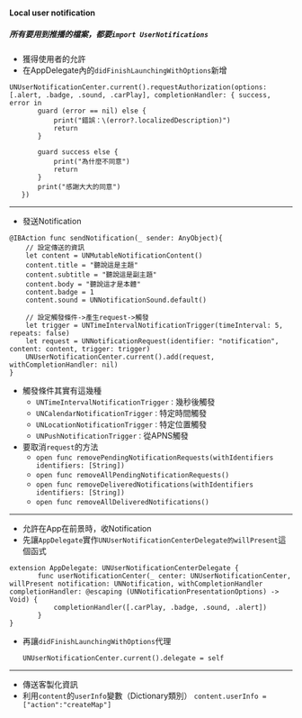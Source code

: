 #### Local user notification
##### 所有要用到推播的檔案，都要`import UserNotifications`
* 獲得使用者的允許
 * 在AppDelegate內的`didFinishLaunchingWithOptions`新增
 ```
 UNUserNotificationCenter.current().requestAuthorization(options: [.alert, .badge, .sound, .carPlay], completionHandler: { success, error in
        guard (error == nil) else {
            print("錯誤：\(error?.localizedDescription)")
            return 
        }
            
        guard success else {
            print("為什麼不同意")
            return
        }
        print("感謝大大的同意")
    })
 ```
--------------
* 發送Notification
    
 ```
 @IBAction func sendNotification(_ sender: AnyObject){
     // 設定傳送的資訊
     let content = UNMutableNotificationContent()
     content.title = "聽說這是主題"
     content.subtitle = "聽說這是副主題"
     content.body = "聽說這才是本體"
     content.badge = 1
     content.sound = UNNotificationSound.default()
     
     // 設定觸發條件->產生request->觸發
     let trigger = UNTimeIntervalNotificationTrigger(timeInterval: 5, repeats: false)
     let request = UNNotificationRequest(identifier: "notification", content: content, trigger: trigger)
     UNUserNotificationCenter.current().add(request, withCompletionHandler: nil)
 }
 ```
 * 觸發條件其實有這幾種
   * `UNTimeIntervalNotificationTrigger：`幾秒後觸發
   * `UNCalendarNotificationTrigger：`特定時間觸發
   * `UNLocationNotificationTrigger：`特定位置觸發
   * `UNPushNotificationTrigger：`從APNS觸發
 * 要取消`request`的方法
   * `open func removePendingNotificationRequests(withIdentifiers identifiers: [String])`
   * `open func removeAllPendingNotificationRequests()`
   * `open func removeDeliveredNotifications(withIdentifiers identifiers: [String])`
   * `open func removeAllDeliveredNotifications()`
--------------
* 允許在App在前景時，收Notification
 * 先讓`AppDelegate`實作`UNUserNotificationCenterDelegate的willPresent`這個函式
 ```
 extension AppDelegate: UNUserNotificationCenterDelegate {
        func userNotificationCenter(_ center: UNUserNotificationCenter, willPresent notification: UNNotification, withCompletionHandler completionHandler: @escaping (UNNotificationPresentationOptions) -> Void) {
            completionHandler([.carPlay, .badge, .sound, .alert])
        }
 }
 ```
 * 再讓`didFinishLaunchingWithOptions`代理
 
   `UNUserNotificationCenter.current().delegate = self`
--------------
* 傳送客製化資訊
 * 利用`content`的`userInfo`變數（Dictionary類別）
 `content.userInfo = ["action":"createMap"]` 